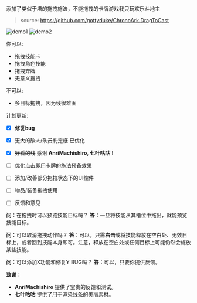 添加了类似于塔的拖拽施法，不能拖拽的卡牌游戏我只玩欢乐斗地主

> source: https://github.com/gottyduke/ChronoArk.DragToCast

![demo1](https://i.postimg.cc/k5XXcjJc/drag-to-cast-demo.gif)
![demo2](https://i.postimg.cc/L8PzS8L7/drag-to-cast-demo-2.gif)


你可以:
- 拖拽技能卡
- 拖拽角色技能
- 拖拽弃牌
- 无意义拖拽


不可以:
- 多目标拖拽，因为线很难画


计划更新:
- [x] **修复bug**
- [x] ~~更大的敌人/队员判定框~~ 已优化
- [x] ~~好看的线~~ 感谢 **AnriMachishiro, 七叶咕咕** !
- [ ] 优化点击即用卡牌的施法预备效果
- [ ] 添加/改善部分拖拽状态下的UI控件
- [ ] 物品/装备拖拽使用
- [ ] 反馈和意见


**问**：在拖拽时可以预览技能目标吗？
**答**：一旦将技能从其槽位中拖出，就能预览技能目标。

**问**：可以取消拖拽动作吗？
**答**：可以，只需**右击**或将技能释放在空白处、无效目标上，或者回到技能本身即可。注意，释放在空白处或任何目标上可能仍然会施放某些技能。

**问**：可以添加X功能和修复Y BUG吗？
**答**：可以，只要你提供反馈。


**致谢**：
- **AnriMachishiro** 提供了宝贵的反馈和测试。
- **七叶咕咕** 提供了用于渲染线条的美丽素材。
